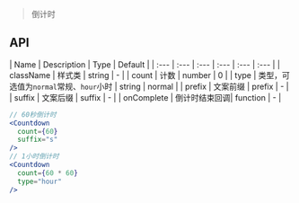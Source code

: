 > 倒计时

## API

| Name | Description | Type | Default |
| :--- | :--- | :--- | :--- | :--- | :--- |
| className | 样式类 | string  | - |
| count | 计数 | number | 0 |
| type | 类型，可选值为`normal`常规、`hour`小时 | string | normal |
| prefix | 文案前缀 | prefix | - |
| suffix | 文案后缀 | suffix | - |
| onComplete | 倒计时结束回调| function | - |

```jsx
// 60秒倒计时
<Countdown
  count={60}
  suffix="s"
/>
// 1小时倒计时
<Countdown
  count={60 * 60}
  type="hour"
/>
```
